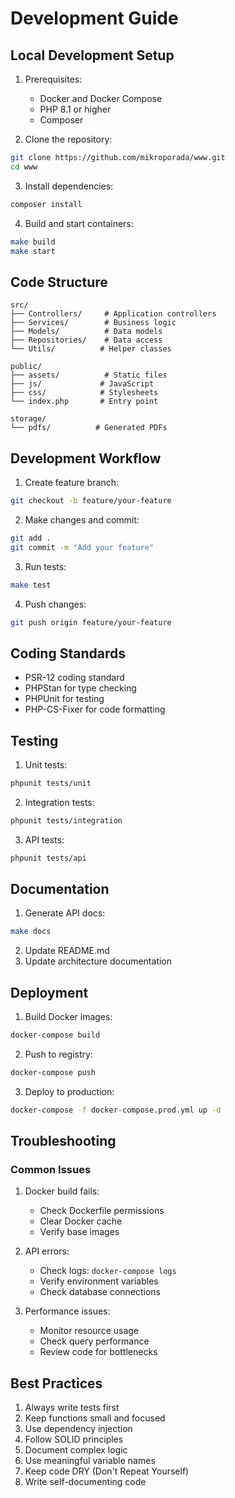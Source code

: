 # Development Guide

## Local Development Setup

1. Prerequisites:
   - Docker and Docker Compose
   - PHP 8.1 or higher
   - Composer

2. Clone the repository:
```bash
git clone https://github.com/mikroporada/www.git
cd www
```

3. Install dependencies:
```bash
composer install
```

4. Build and start containers:
```bash
make build
make start
```

## Code Structure

```
src/
├── Controllers/     # Application controllers
├── Services/        # Business logic
├── Models/          # Data models
├── Repositories/    # Data access
└── Utils/          # Helper classes

public/
├── assets/          # Static files
├── js/             # JavaScript
├── css/            # Stylesheets
└── index.php       # Entry point

storage/
└── pdfs/          # Generated PDFs
```

## Development Workflow

1. Create feature branch:
```bash
git checkout -b feature/your-feature
```

2. Make changes and commit:
```bash
git add .
git commit -m "Add your feature"
```

3. Run tests:
```bash
make test
```

4. Push changes:
```bash
git push origin feature/your-feature
```

## Coding Standards

- PSR-12 coding standard
- PHPStan for type checking
- PHPUnit for testing
- PHP-CS-Fixer for code formatting

## Testing

1. Unit tests:
```bash
phpunit tests/unit
```

2. Integration tests:
```bash
phpunit tests/integration
```

3. API tests:
```bash
phpunit tests/api
```

## Documentation

1. Generate API docs:
```bash
make docs
```

2. Update README.md
3. Update architecture documentation

## Deployment

1. Build Docker images:
```bash
docker-compose build
```

2. Push to registry:
```bash
docker-compose push
```

3. Deploy to production:
```bash
docker-compose -f docker-compose.prod.yml up -d
```

## Troubleshooting

### Common Issues

1. Docker build fails:
   - Check Dockerfile permissions
   - Clear Docker cache
   - Verify base images

2. API errors:
   - Check logs: `docker-compose logs`
   - Verify environment variables
   - Check database connections

3. Performance issues:
   - Monitor resource usage
   - Check query performance
   - Review code for bottlenecks

## Best Practices

1. Always write tests first
2. Keep functions small and focused
3. Use dependency injection
4. Follow SOLID principles
5. Document complex logic
6. Use meaningful variable names
7. Keep code DRY (Don't Repeat Yourself)
8. Write self-documenting code
